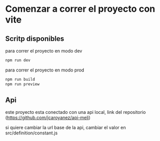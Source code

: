 # Comenzar a correr el proyecto con vite

## Scritp disponibles

para correr el proyecto en modo dev
```sh
npm run dev
```

para correr el proyecto en modo prod
```sh
npm run build
npm run preview
```

## Api

este proyecto esta conectado con una api local, link del repositorio (https://github.com/jcaroyanez/api-meli)

si quiere cambiar la url base de la api, cambiar el valor en src/definition/constant.js